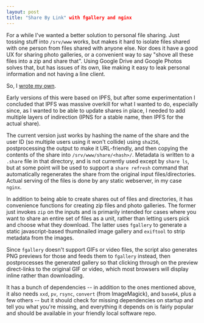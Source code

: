```yaml
---
layout: post
title: "Share By Link" with fgallery and nginx
---
```


For a while I've wanted a better solution to personal file sharing. Just tossing stuff into `/srv/www` works, but makes it hard to isolate files shared with one person from files shared with anyone else. Nor does it have a good UX for sharing photo galleries, or a convenient way to say "shove all these files into a zip and share that". Using Google Drive and Google Photos solves that, but has issues of its own, like making it easy to leak personal information and not having a line client.

So, I [wrote my own](https://github.com/toxicfrog/misc/blob/master/share).

Early versions of this were based on IPFS, but after some experimentation I concluded that IPFS was massive overkill for what I wanted to do, especially since, as I wanted to be able to update shares in place, I needed to add multiple layers of indirection (IPNS for a stable name, then IPFS for the actual share).

The current version just works by hashing the name of the share and the user ID (so multiple users using it won't collide) using `sha256`, postprocessing the output to make it URL-friendly, and then copying the contents of the share into `/srv/www/share/<hash>/`. Metadata is written to a `.share` file in that directory, and is not currently used except by `share ls`, but at some point will be used to support a `share refresh` command that automatically regenerates the share from the original input files/directories. Actual serving of the files is done by any static webserver, in my case `nginx`.

In addition to being able to create shares out of files and directories, it has convenience functions for creating zip files and photo galleries. The former just invokes `zip` on the inputs and is primarily intended for cases where you want to share an entire set of files as a unit, rather than letting users pick and choose what they download. The latter uses `fgallery` to generate a static javascript-based thumbnailed image gallery and `exiftool` to strip metadata from the images.

Since `fgallery` doesn't support GIFs or video files, the script also generates PNG previews for those and feeds them to `fgallery` instead, then postprocesses the generated gallery so that clicking through on the preview direct-links to the original GIF or video, which most browsers will display inline rather than downloading.

It has a bunch of dependencies -- in addition to the ones mentioned above, it also needs `xxd`, `pv`, `rsync`, `convert` (from ImageMagick), and `base64`, plus a few others -- but it should check for missing dependencies on startup and tell you what you're missing, and everything it depends on is fairly popular and should be available in your friendly local software repo.
